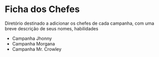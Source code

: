 <h1> Ficha dos Chefes</h1>
<p> Diretório destinado a adicionar os chefes de cada campanha, com uma breve descrição de seus nomes, habilidades</p>

<ul>
  <li>Campanha Jhonny</li>
  <li>Campanha Morgana</li>
  <li>Campanha Mr. Crowley</li>
</ul>
